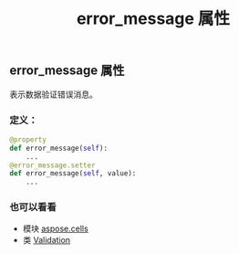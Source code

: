 ﻿---
title: error_message 属性
second_title: Aspose.Cells for Python via .NET API 参考文献
description:
type: docs
weight: 160
url: /zh/python-net/aspose.cells/validation/error_message/
is_root: false
---
## error_message 属性

表示数据验证错误消息。
### 定义：
```python
@property
def error_message(self):
    ...
@error_message.setter
def error_message(self, value):
    ...
```

### 也可以看看
* 模块 [aspose.cells](../../)
* 类 [Validation](/cells/zh/python-net/aspose.cells/validation)
